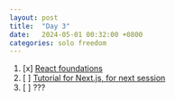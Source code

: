 ```yaml
---
layout: post
title:  "Day 3"
date:   2024-05-01 00:32:00 +0800
categories: solo freedom
---
```


1. [x] [React foundations](https://nextjs.org/learn/react-foundations)
1. [ ] [Tutorial for Next.js, for next session](https://nextjs.org/learn/dashboard-app/setting-up-your-database)
1. [ ] ???